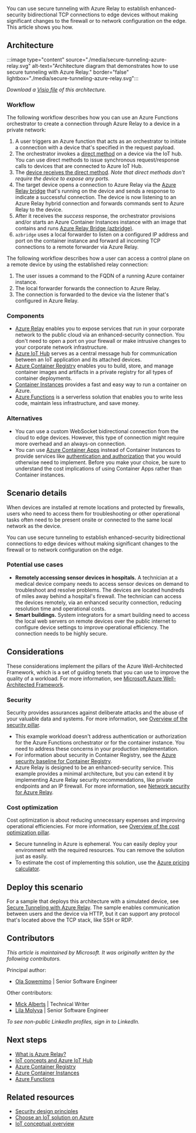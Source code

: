 You can use secure tunneling with Azure Relay to establish enhanced-security bidirectional TCP connections to edge devices without making significant changes to the firewall or to network configuration on the edge. This article shows you how.

## Architecture

:::image type="content" source="./media/secure-tunneling-azure-relay.svg" alt-text="Architecture diagram that demonstrates how to use secure tunneling with Azure Relay." border="false" lightbox="./media/secure-tunneling-azure-relay.svg":::

*Download a [Visio file](https://arch-center.azureedge.net/iot-secure-tunneling.vsdx) of this architecture.*

### Workflow

The following workflow describes how you can use an Azure Functions orchestrator to create a connection through Azure Relay to a device in a private network:

1. A user triggers an Azure function that acts as an orchestrator to initiate a connection with a device that's specified in the request payload.
2. The orchestrator invokes a [direct method](/azure/iot-hub/iot-hub-devguide-direct-methods) on a device via the IoT hub. You can use direct methods to issue synchronous request/response calls to devices that are connected to Azure IoT Hub.
3. The [device receives the direct method](/azure/iot-hub/iot-hub-devguide-direct-methods#method-lifecycle). *Note that direct methods don't require the device to expose any ports.*
4. The target device opens a connection to Azure Relay via the [Azure Relay bridge](https://github.com/Azure/azure-relay-bridge) that's running on the device and sends a response to indicate a successful connection. The device is now listening to an Azure Relay hybrid connection and forwards commands sent to Azure Relay to the device.
5. After it receives the *success* response, the orchestrator provisions and/or starts an Azure Container Instances instance with an image that contains and runs [Azure Relay Bridge (azbridge)](https://github.com/Azure/azure-relay-bridge).
6. `azbridge` uses a local forwarder to listen on a configured IP address and port on the container instance and forward all incoming TCP connections to a remote forwarder via Azure Relay.

The following workflow describes how a user can access a control plane on a remote device by using the established relay connection:

1. The user issues a command to the FQDN of a running Azure container instance.
2. The local forwarder forwards the connection to Azure Relay.
3. The connection is forwarded to the device via the listener that's configured in Azure Relay.

### Components

- [Azure Relay](/azure/azure-relay/relay-what-is-it) enables you to expose services that run in your corporate network to the public cloud via an enhanced-security connection. You don't need to open a port on your firewall or make intrusive changes to your corporate network infrastructure.
- [Azure IoT Hub](https://azure.microsoft.com/products/iot-hub/) serves as a central message hub for communication between an IoT application and its attached devices.
- [Azure Container Registry](https://azure.microsoft.com/products/container-registry/) enables you to build, store, and manage container images and artifacts in a private registry for all types of container deployments.
- [Container Instances](https://azure.microsoft.com/products/container-instances/) provides a fast and easy way to run a container on Azure.
- [Azure Functions](https://azure.microsoft.com/products/functions/) is a serverless solution that enables you to write less code, maintain less infrastructure, and save money.

### Alternatives

- You can use a custom WebSocket bidirectional connection from the cloud to edge devices. However, this type of connection might require more overhead and an always-on connection.
- You can use [Azure Container Apps](/azure/container-apps/overview) instead of Container Instances to provide services like [authentication and authorization](/azure/container-apps/authentication) that you would otherwise need to implement. Before you make your choice, be sure to understand the cost implications of using Container Apps rather than Container instances.

## Scenario details

When devices are installed at remote locations and protected by firewalls, users who need to access them for troubleshooting or other operational tasks often need to be present onsite or connected to the same local network as the device.

You can use secure tunneling to establish enhanced-security bidirectional connections to edge devices without making significant changes to the firewall or to network configuration on the edge.

### Potential use cases

- **Remotely accessing sensor devices in hospitals.** A technician at a medical device company needs to access sensor devices on demand to troubleshoot and resolve problems. The devices are located hundreds of miles away behind a hospital's firewall. The technician can access the devices remotely, via an enhanced security connection, reducing resolution time and operational costs.
- **Smart buildings.** System integrators for a smart building need to access the local web servers on remote devices over the public internet to configure device settings to improve operational efficiency. The connection needs to be highly secure. 

## Considerations

These considerations implement the pillars of the Azure Well-Architected Framework, which is a set of guiding tenets that you can use to improve the quality of a workload. For more information, see [Microsoft Azure Well-Architected Framework](/azure/architecture/framework).

### Security

Security provides assurances against deliberate attacks and the abuse of your valuable data and systems. For more information, see [Overview of the security pillar](/azure/architecture/framework/security/overview).

- This example workload doesn't address authentication or authorization for the Azure Functions orchestrator or for the container instance. You need to address these concerns in your production implementation.
- For information about security in Container Registry, see the [Azure security baseline for Container Registry](/security/benchmark/azure/baselines/container-registry-security-baseline).
- Azure Relay is designed to be an enhanced-security service. This example provides a minimal architecture, but you can extend it by implementing Azure Relay security recommendations, like private endpoints and an IP firewall. For more information, see [Network security for Azure Relay](/azure/azure-relay/network-security?source=recommendations).

### Cost optimization

Cost optimization is about reducing unnecessary expenses and improving operational efficiencies. For more information, see [Overview of the cost optimization pillar](/azure/architecture/framework/cost/overview).

- Secure tunneling in Azure is ephemeral. You can easily deploy your environment with the required resources. You can remove the solution just as easily.
- To estimate the cost of implementing this solution, use the [Azure pricing calculator](https://azure.microsoft.com/pricing/calculator/).

## Deploy this scenario

For a sample that deploys this architecture with a simulated device, see [Secure Tunneling with Azure Relay](https://github.com/Azure-Samples/secure-tunneling-azure-relay). The sample enables communication between users and the device via HTTP, but it can support any protocol that's located above the TCP stack, like SSH or RDP.

## Contributors

*This article is maintained by Microsoft. It was originally written by the following contributors.*

Principal author:

- [Ola Sowemimo](https://www.linkedin.com/in/ola-sowemimo-54776361/) | Senior Software Engineer

Other contributors:

- [Mick Alberts](https://www.linkedin.com/in/mick-alberts-a24a1414/) | Technical Writer
- [Lila Molyva](https://www.linkedin.com/in/lila-molyva-172863112/) | Senior Software Engineer

*To see non-public LinkedIn profiles, sign in to LinkedIn.*

## Next steps

- [What is Azure Relay?](/azure/azure-relay/relay-what-is-it)
- [IoT concepts and Azure IoT Hub](/azure/iot-hub/iot-concepts-and-iot-hub)
- [Azure Container Registry](/azure/container-registry/container-registry-intro)
- [Azure Container Instances](/azure/container-instances/container-instances-overview)
- [Azure Functions](/azure/azure-functions/functions-overview)

## Related resources

- [Security design principles](/azure/well-architected/security/security-principles)
- [Choose an IoT solution on Azure](../../example-scenario/iot/iot-central-iot-hub-cheat-sheet.yml)
- [IoT conceptual overview](../../example-scenario/iot/introduction-to-solutions.yml)